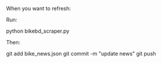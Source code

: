 When you want to refresh:

Run:

python bikebd_scraper.py


Then:

git add bike_news.json
git commit -m "update news"
git push
